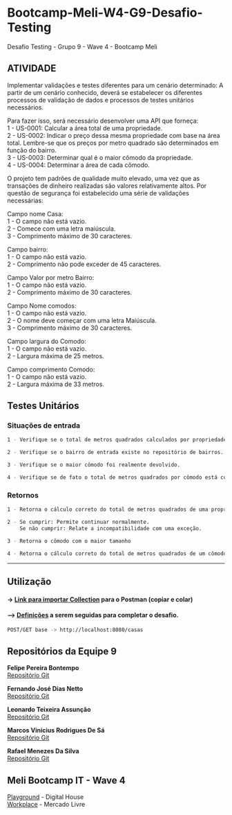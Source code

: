 # Bootcamp-Meli-W4-G9-Desafio-Testing
Desafio Testing - Grupo 9 - Wave 4 - Bootcamp Meli

## ATIVIDADE
Implementar validações e testes diferentes para um cenário determinado: A partir de um cenário conhecido, deverá se estabelecer os diferentes processos de validação de dados e processos de testes unitários necessários.

Para fazer isso, será necessário desenvolver uma API que forneça: <br>
1 - US-0001: Calcular a área total de uma propriedade. <br>
2 - US-0002: Indicar o preço dessa mesma propriedade com base na área total. Lembre-se que os preços por metro quadrado são determinados em função do bairro. <br>
3 - US-0003: Determinar qual é o maior cômodo da propriedade. <br>
4 - US-0004: Determinar a área de cada cômodo. <br>

O projeto tem padrões de qualidade muito elevado, uma vez que as transações de dinheiro realizadas são valores relativamente altos. Por questão de segurança foi estabelecido uma série de validações necessárias:

Campo nome Casa: <br>
1 - O campo não está vazio. <br>
2 - Comece com uma letra maiúscula. <br>
3 - Comprimento máximo de 30 caracteres.<br>

Campo bairro: <br>
1 - O campo não está vazio. <br>
2 - Comprimento não pode exceder de 45 caracteres. <br>

Campo Valor por metro Bairro: <br>
1 - O campo não está vazio. <br>
2 - Comprimento máximo de 30 caracteres. <br>

Campo Nome comodos: <br>
1 - O campo não está vazio. <br>
2 - O nome deve começar com uma letra Maiúscula. <br>
3 - Comprimento máximo de 30 caracteres. <br>

Campo largura do Comodo:  <br>
1 - O campo não está vazio. <br>
2 - Largura máxima de 25 metros. <br>

Campo comprimento Comodo: <br>
1 - O campo não está vazio. <br>
2 - Largura máxima de 33 metros. <br>

## Testes Unitários

### Situações de entrada
```sh
1 - Verifique se o total de metros quadrados calculados por propriedade está correto.

2 - Verifique se o bairro de entrada existe no repositório de bairros.

3 - Verifique se o maior cômodo foi realmente devolvido.

4 - Verifique se de fato o total de metros quadrados por cômodo está correto.
```
### Retornos
```sh
1 - Retorna o cálculo correto do total de metros quadrados de uma propriedade.

2 - Se cumprir: Permite continuar normalmente.
    Se não cumprir: Relate a incompatibilidade com uma exceção.

3 - Retorna o cômodo com o maior tamanho

4 - Retorna o cálculo correto do total de metros quadrados de um cômodo.
```

***
## Utilização
#### -> [Link para importar Collection](https://www.getpostman.com/collections/4c132e593eff4288e660) para o Postman (copiar e colar)
#### —> [Definições](https://drive.google.com/file/d/11nxa2r9uXn8GwaK1F0onKU7ZcfmGFZRD/view) a serem seguidas para completar o desafio.
```sh
POST/GET base -> http://localhost:8080/casas
```

## Repositórios da Equipe 9
<b>Felipe Pereira Bontempo</b>
<br>[Repositório Git](https://github.com/fpbontempo)

<b>Fernando José Dias Netto</b>
<br>[Repositório Git](https://github.com/netto-meli/DesafioSringWave4)

<b>Leonardo Teixeira Assunção</b>
<br>[Repositório Git](https://github.com/LeoDevMeli)

<b>Marcos Vinicius Rodrigues De Sá</b>
<br>[Repositório Git](https://github.com/marcossa01)

<b>Rafael Menezes Da Silva</b>
<br>[Repositório Git](https://github.com/rafaelmenez)

## Meli Bootcamp IT - Wave 4
[Playground](https://br-playground.digitalhouse.com/login) - Digital House
<br>[Workplace](https://meli.workplace.com/) - Mercado Livre
